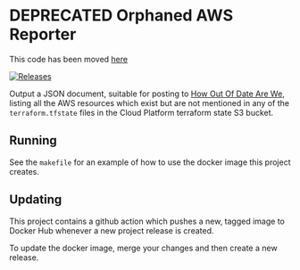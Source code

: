 # DEPRECATED Orphaned AWS Reporter

This code has been moved [here](https://github.com/ministryofjustice/cloud-platform-how-out-of-date-are-we)

[![Releases](https://img.shields.io/github/release/ministryofjustice/cloud-platform-report-orphaned-resources/all.svg?style=flat-square)](https://github.com/ministryofjustice/cloud-platform-report-orphaned-resources/releases)

Output a JSON document, suitable for posting to [How Out Of Date Are We],
listing all the AWS resources which exist but are not mentioned in any of the
`terraform.tfstate` files in the Cloud Platform terraform state S3 bucket.

## Running

See the `makefile` for an example of how to use the docker image this project
creates.

## Updating

This project contains a github action which pushes a new, tagged image to
Docker Hub whenever a new project release is created.

To update the docker image, merge your changes and then create a new release.

[How Out Of Date Are We]: https://github.com/ministryofjustice/cloud-platform-how-out-of-date-are-we
